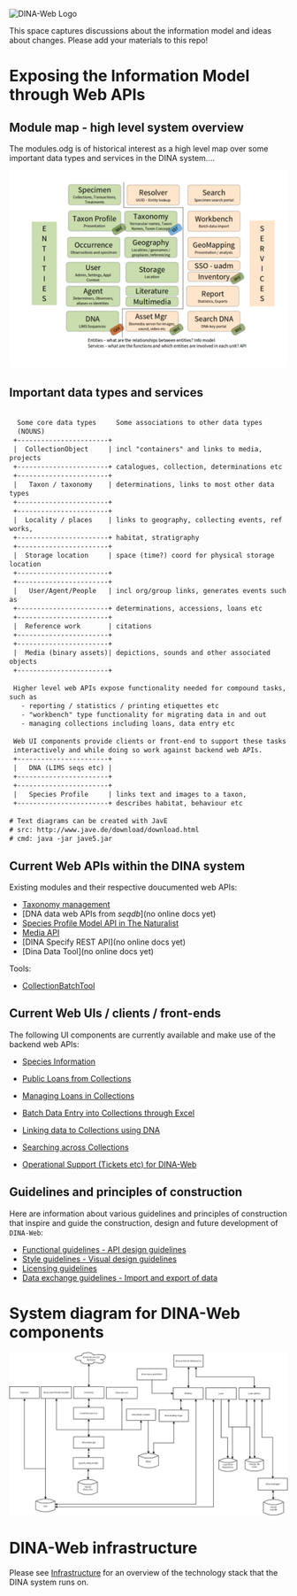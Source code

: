 
![DINA-Web Logo](http://www.dina-project.net/w/media/thumb/1/14/DINALogo.png/272px-DINALogo.png)

This space captures discussions about the information model and ideas about changes. Please add your materials to this repo!

# Exposing the Information Model through Web APIs


## Module map - high level system overview

The modules.odg is of historical interest as a high level map over some important data types and services in the DINA system....

![Module Map](dina-modules.png)

## Important data types and services

```console

  Some core data types     Some associations to other data types
  (NOUNS)
 +-----------------------+
 |  CollectionObject     | incl "containers" and links to media, projects
 +-----------------------+ catalogues, collection, determinations etc
 +-----------------------+
 |   Taxon / taxonomy    | determinations, links to most other data types
 +-----------------------+
 +-----------------------+
 |  Locality / places    | links to geography, collecting events, ref works,
 +-----------------------+ habitat, stratigraphy
 +-----------------------+
 |  Storage location     | space (time?) coord for physical storage location
 +-----------------------+
 +-----------------------+
 |   User/Agent/People   | incl org/group links, generates events such as
 +-----------------------+ determinations, accessions, loans etc
 +-----------------------+
 |  Reference work       | citations
 +-----------------------+
 +-----------------------+
 |  Media (binary assets)| depictions, sounds and other associated objects
 +-----------------------+

 Higher level web APIs expose functionality needed for compound tasks, such as
   - reporting / statistics / printing etiquettes etc
   - "workbench" type functionality for migrating data in and out
   - managing collections including loans, data entry etc

 Web UI components provide clients or front-end to support these tasks
 interactively and while doing so work against backend web APIs.
 +-----------------------+
 |   DNA (LIMS seqs etc) |
 +-----------------------+
 +-----------------------+
 |   Species Profile     | links text and images to a taxon,
 +-----------------------+ describes habitat, behaviour etc

# Text diagrams can be created with JavE
# src: http://www.jave.de/download/download.html 
# cmd: java -jar jave5.jar
```

## Current Web APIs within the DINA system

Existing modules and their respective doucumented web APIs:

- [Taxonomy management](https://github.com/TU-NHM/plutof-taxonomy-module)
- [DNA data web APIs from *seqdb*](no online docs yet)
- [Species Profile Model API in The Naturalist](https://dina-web.net/naturalist/api)
- [Media API](https://github.com/DINA-Web/mediaserver-module/blob/master/docs/new-api.md) 
- [DINA Specify REST API](no online docs yet)
- [Dina Data Tool](no online docs yet)

Tools:

- [CollectionBatchTool](http://collectionbatchtool.readthedocs.org/en/latest/)

## Current Web UIs / clients / front-ends 

The following UI components are currently available and make use of the backend web APIs:

- [Species Information](https://dina-web.net/naturalist)
- [Public Loans from Collections](https://dina-web.net/loan)
- [Managing Loans in Collections](https://dina-web.net/loan-admin)
- [Batch Data Entry into Collections through Excel](https://dina-web.net/inventory)
- [Linking data to Collections using DNA](https://dina-web.net/dnakey)
- [Searching across Collections](https://dina-web.net/naturarv)

- [Operational Support (Tickets etc) for DINA-Web](https://issues.dina-web.net)

## Guidelines and principles of construction

Here are information about various guidelines and principles of construction that inspire and guide the construction, design and future development of `DINA-Web`:

- [Functional guidelines - API design guidelines](https://github.com/DINA-Web/dina-api-standard)
- [Style guidelines - Visual design guidelines](https://DINA-Web.github.io/style.html)
- [Licensing guidelines](https://DINA-Web.github.io/licensing.html)
- [Data exchange guidelines - Import and export of data](https://github.com/DINA-Web/batch-import)

# System diagram for DINA-Web components

![System diagram](dina-diagram.png)

# DINA-Web infrastructure

Please see [Infrastructure](infrastructure.Rmd) for an overview of the technology stack that the DINA system runs on.
